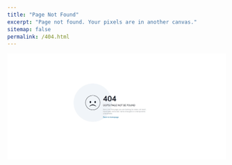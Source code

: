 ```yaml
---
title: "Page Not Found"
excerpt: "Page not found. Your pixels are in another canvas."
sitemap: false
permalink: /404.html
---
```


![404page](/images/404-error-template-18.png.webp)

<!-- https://colorlib.com/wp/wp-content/uploads/sites/2/404-error-template-18.png.webp -->
